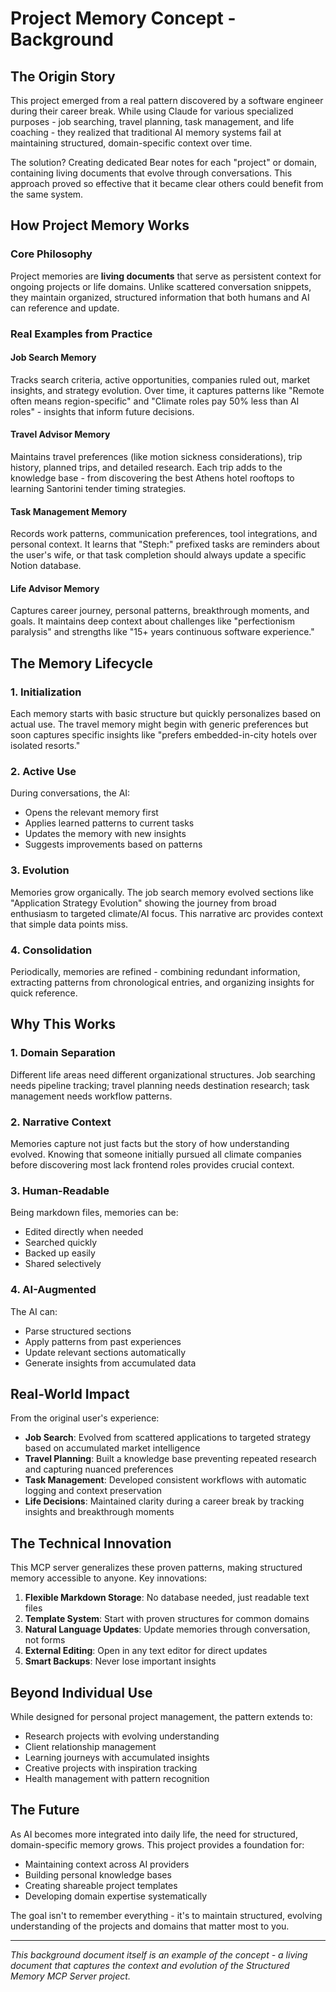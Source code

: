 # Project Memory Concept - Background

## The Origin Story

This project emerged from a real pattern discovered by a software engineer during their career break. While using Claude for various specialized purposes - job searching, travel planning, task management, and life coaching - they realized that traditional AI memory systems fail at maintaining structured, domain-specific context over time.

The solution? Creating dedicated Bear notes for each "project" or domain, containing living documents that evolve through conversations. This approach proved so effective that it became clear others could benefit from the same system.

## How Project Memory Works

### Core Philosophy
Project memories are **living documents** that serve as persistent context for ongoing projects or life domains. Unlike scattered conversation snippets, they maintain organized, structured information that both humans and AI can reference and update.

### Real Examples from Practice

#### Job Search Memory
Tracks search criteria, active opportunities, companies ruled out, market insights, and strategy evolution. Over time, it captures patterns like "Remote often means region-specific" and "Climate roles pay 50% less than AI roles" - insights that inform future decisions.

#### Travel Advisor Memory
Maintains travel preferences (like motion sickness considerations), trip history, planned trips, and detailed research. Each trip adds to the knowledge base - from discovering the best Athens hotel rooftops to learning Santorini tender timing strategies.

#### Task Management Memory
Records work patterns, communication preferences, tool integrations, and personal context. It learns that "Steph:" prefixed tasks are reminders about the user's wife, or that task completion should always update a specific Notion database.

#### Life Advisor Memory
Captures career journey, personal patterns, breakthrough moments, and goals. It maintains deep context about challenges like "perfectionism paralysis" and strengths like "15+ years continuous software experience."

## The Memory Lifecycle

### 1. Initialization
Each memory starts with basic structure but quickly personalizes based on actual use. The travel memory might begin with generic preferences but soon captures specific insights like "prefers embedded-in-city hotels over isolated resorts."

### 2. Active Use
During conversations, the AI:
- Opens the relevant memory first
- Applies learned patterns to current tasks
- Updates the memory with new insights
- Suggests improvements based on patterns

### 3. Evolution
Memories grow organically. The job search memory evolved sections like "Application Strategy Evolution" showing the journey from broad enthusiasm to targeted climate/AI focus. This narrative arc provides context that simple data points miss.

### 4. Consolidation
Periodically, memories are refined - combining redundant information, extracting patterns from chronological entries, and organizing insights for quick reference.

## Why This Works

### 1. Domain Separation
Different life areas need different organizational structures. Job searching needs pipeline tracking; travel planning needs destination research; task management needs workflow patterns.

### 2. Narrative Context
Memories capture not just facts but the story of how understanding evolved. Knowing that someone initially pursued all climate companies before discovering most lack frontend roles provides crucial context.

### 3. Human-Readable
Being markdown files, memories can be:
- Edited directly when needed
- Searched quickly
- Backed up easily
- Shared selectively

### 4. AI-Augmented
The AI can:
- Parse structured sections
- Apply patterns from past experiences
- Update relevant sections automatically
- Generate insights from accumulated data

## Real-World Impact

From the original user's experience:

- **Job Search**: Evolved from scattered applications to targeted strategy based on accumulated market intelligence
- **Travel Planning**: Built a knowledge base preventing repeated research and capturing nuanced preferences
- **Task Management**: Developed consistent workflows with automatic logging and context preservation
- **Life Decisions**: Maintained clarity during a career break by tracking insights and breakthrough moments

## The Technical Innovation

This MCP server generalizes these proven patterns, making structured memory accessible to anyone. Key innovations:

1. **Flexible Markdown Storage**: No database needed, just readable text files
2. **Template System**: Start with proven structures for common domains
3. **Natural Language Updates**: Update memories through conversation, not forms
4. **External Editing**: Open in any text editor for direct updates
5. **Smart Backups**: Never lose important insights

## Beyond Individual Use

While designed for personal project management, the pattern extends to:
- Research projects with evolving understanding
- Client relationship management
- Learning journeys with accumulated insights
- Creative projects with inspiration tracking
- Health management with pattern recognition

## The Future

As AI becomes more integrated into daily life, the need for structured, domain-specific memory grows. This project provides a foundation for:
- Maintaining context across AI providers
- Building personal knowledge bases
- Creating shareable project templates
- Developing domain expertise systematically

The goal isn't to remember everything - it's to maintain structured, evolving understanding of the projects and domains that matter most to you.

---

*This background document itself is an example of the concept - a living document that captures the context and evolution of the Structured Memory MCP Server project.*
